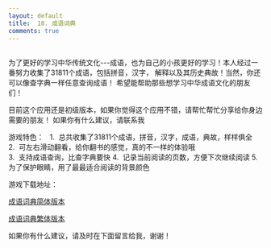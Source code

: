 ```yaml
---
layout: default
title:  10. 成语词典
comments: true
---
```



##
为了更好的学习中华传统文化---成语，也为自己的小孩更好的学习！本人经过一番努力收集了31811个成语，包括拼音，汉字，
解释以及其历史典故！当然，你还可以像查字典一样任意查询成语！ 希望能帮助那些想学习中华成语文化的朋友们！   

目前这个应用还是初级版本，如果你觉得这个应用不错，请帮忙帮忙分享给你身边需要的朋友！ 如果你有什么建议，请联系我

游戏特色：
    1.  总共收集了31811个成语，拼音，汉字，成语，典故，样样俱全
    2.  可左右滑动翻看，给你翻书的感觉，真的不一样的体验哦  
    3.  支持成语查询，比查字典要快
    4.  记录当前阅读的页数，方便下次继续阅读
    5.  为了保护眼睛，用了最最适合阅读的背景颜色
    
游戏下载地址：

[成语词典简体版本](https://itunes.apple.com/us/app/id1202111652)

[成语词典繁体版本](https://itunes.apple.com/cn/app/id1202109960)


如果你有什么建议，请及时在下面留言给我，谢谢！
